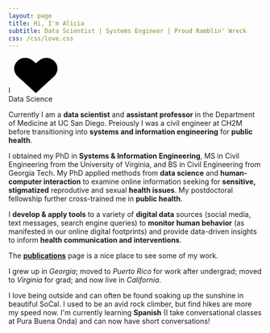 ```yaml
---
layout: page
title: Hi, I'm Alicia
subtitle: Data Scientist | Systems Engineer | Proud Ramblin' Wreck
css: /css/love.css
---
```


<div class="withLove">
  <span class="alpha">I</span>
      <svg version="1.1" xmlns="http://www.w3.org/2000/svg" xmlns:xlink="http://www.w3.org/1999/xlink" x="0px" y="0px" width="92px" height="72px" viewBox="0 0 92 72" enable-background="new 0 0 92 72" xml:space="preserve" class="heart">
        <g>
          <path fill="#010101" d="M82.32,7.888c-8.359-7.671-21.91-7.671-30.271,0l-5.676,5.21l-5.678-5.21c-8.357-7.671-21.91-7.671-30.27,0 c-9.404,8.631-9.404,22.624,0,31.255l35.947,32.991L82.32,39.144C91.724,30.512,91.724,16.52,82.32,7.888z"></path>
        </g>
      </svg>
      <span class="omega"><br>Data Science </span>
</div>

<p class="about-text">
<span class="fa fa-briefcase about-icon"></span>
Currently I am a <strong>data scientist</strong> and <strong>assistant professor</strong> in the Department of Medicine at UC San Diego. Preiously I was a civil engineer at CH2M before transitioning into <strong>systems and information engineering</strong> for <strong>public health</strong>. 
</p>

<p class="about-text">
<span class="fa fa-graduation-cap about-icon"></span>
I obtained my PhD in <strong>Systems & Information Engineering</strong>, MS in Civil Engineering from the University of Virginia, and BS in Civil Engineering from Georgia Tech. My PhD applied methods from <strong>data science</strong> and <strong>human-computer interaction</strong> to examine online information seeking for <strong>sensitive, stigmatized</strong> reprodutive and sexual <strong>health issues</strong>. My postdoctoral fellowship further cross-trained me in <strong>public health</strong>.
</p>

<p class="about-text">
<span class="fa fa-code about-icon"></span>
I <strong>develop & apply tools</strong> to a variety of <strong>digital data</strong> sources (social media, text messages, search engine queries) to <strong>monitor human behavior</strong> (as manifested in our online digital footprints) and provide data-driven insights to inform <strong>health communication and interventions</strong>.
</p>

<p class="about-text">
<span class="fa fa-file-text-o about-icon"></span>
The <strong><a href="/publications">publications</a></strong> page is a nice place to see some of my work. 
</p>

<p class="about-text">
<span class="fa fa-globe about-icon"></span>
I grew up in <i>Georgia</i>; moved to <i>Puerto Rico</i> for work after undergrad; moved to <i>Virginia</i> for grad; and now live in <i>California</i>.
</p>

<p class="about-text">
<span class="fa fa-heart about-icon"></span>
I love being outside and can often be found soaking up the sunshine in beautiful SoCal. I used to be an avid rock climber, but find hikes are more my speed now. I'm currently learning <strong>Spanish</strong> (I take conversational classes at Pura Buena Onda) and can now have short conversations!
</p>
